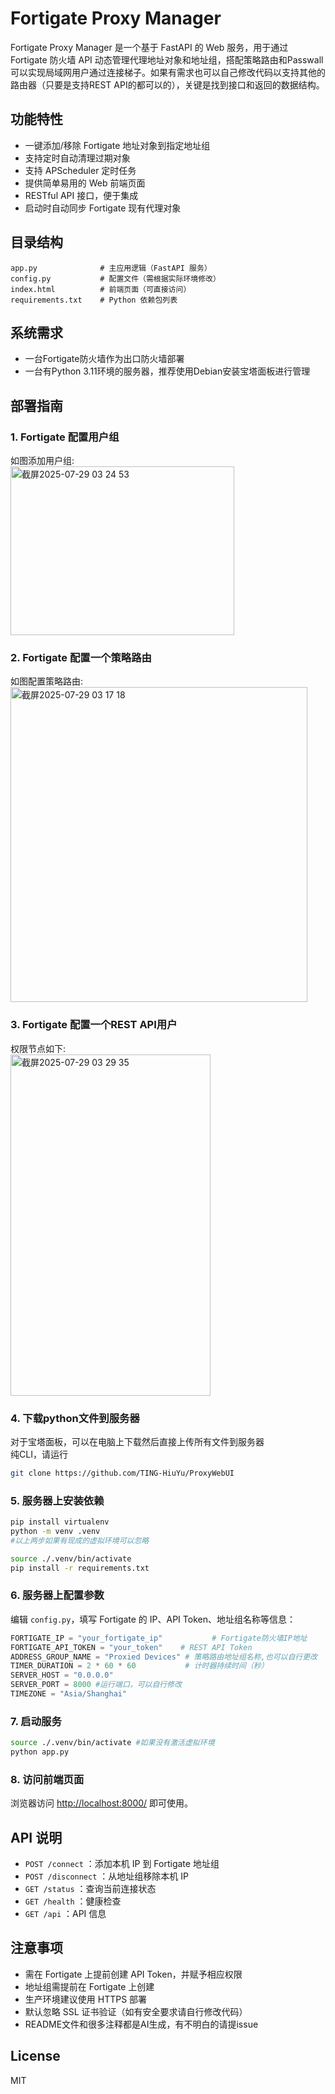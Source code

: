 # Fortigate Proxy Manager

Fortigate Proxy Manager 是一个基于 FastAPI 的 Web 服务，用于通过 Fortigate 防火墙 API 动态管理代理地址对象和地址组，搭配策略路由和Passwall可以实现局域网用户通过连接梯子。如果有需求也可以自己修改代码以支持其他的路由器（只要是支持REST API的都可以的），关键是找到接口和返回的数据结构。

## 功能特性
- 一键添加/移除 Fortigate 地址对象到指定地址组
- 支持定时自动清理过期对象
- 支持 APScheduler 定时任务
- 提供简单易用的 Web 前端页面
- RESTful API 接口，便于集成
- 启动时自动同步 Fortigate 现有代理对象

## 目录结构
```
app.py              # 主应用逻辑（FastAPI 服务）
config.py           # 配置文件（需根据实际环境修改）
index.html          # 前端页面（可直接访问）
requirements.txt    # Python 依赖包列表
```
## 系统需求
- 一台Fortigate防火墙作为出口防火墙部署
- 一台有Python 3.11环境的服务器，推荐使用Debian安装宝塔面板进行管理

## 部署指南

### 1. Fortigate 配置用户组
如图添加用户组:  
<img width="358" height="270" alt="截屏2025-07-29 03 24 53" src="https://github.com/user-attachments/assets/a6051c3f-63d2-4c16-bfe5-2f0c1c61033f" />

### 2. Fortigate 配置一个策略路由
如图配置策略路由:  
<img width="475" height="504" alt="截屏2025-07-29 03 17 18" src="https://github.com/user-attachments/assets/67d16d5f-fd53-4ca9-a944-c357e0b869a5" />

### 3. Fortigate 配置一个REST API用户
权限节点如下:  
<img width="320" height="546" alt="截屏2025-07-29 03 29 35" src="https://github.com/user-attachments/assets/6d8c7867-6cbf-4ce5-bef6-31ad8be7189b" />

### 4. 下载python文件到服务器
对于宝塔面板，可以在电脑上下载然后直接上传所有文件到服务器  
纯CLI，请运行
```bash
git clone https://github.com/TING-HiuYu/ProxyWebUI


```

### 5. 服务器上安装依赖
```bash
pip install virtualenv 
python -m venv .venv
#以上两步如果有现成的虚拟环境可以忽略

source ./.venv/bin/activate
pip install -r requirements.txt


```

### 6. 服务器上配置参数
编辑 `config.py`，填写 Fortigate 的 IP、API Token、地址组名称等信息：
```python
FORTIGATE_IP = "your_fortigate_ip"           # Fortigate防火墙IP地址
FORTIGATE_API_TOKEN = "your_token"    # REST API Token
ADDRESS_GROUP_NAME = "Proxied Devices" # 策略路由地址组名称,也可以自行更改
TIMER_DURATION = 2 * 60 * 60           # 计时器持续时间（秒）
SERVER_HOST = "0.0.0.0"
SERVER_PORT = 8000 #运行端口，可以自行修改
TIMEZONE = "Asia/Shanghai"
```

### 7. 启动服务
```bash
source ./.venv/bin/activate #如果没有激活虚拟环境
python app.py
```

### 8. 访问前端页面
浏览器访问 [http://localhost:8000/](http://localhost:8000/) 即可使用。

## API 说明
- `POST /connect`    ：添加本机 IP 到 Fortigate 地址组
- `POST /disconnect` ：从地址组移除本机 IP
- `GET /status`      ：查询当前连接状态
- `GET /health`      ：健康检查
- `GET /api`         ：API 信息

## 注意事项
- 需在 Fortigate 上提前创建 API Token，并赋予相应权限
- 地址组需提前在 Fortigate 上创建
- 生产环境建议使用 HTTPS 部署
- 默认忽略 SSL 证书验证（如有安全要求请自行修改代码）
- README文件和很多注释都是AI生成，有不明白的请提issue

## License
MIT

